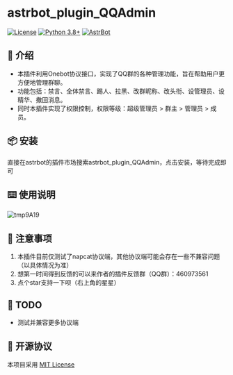 # astrbot_plugin_QQAdmin


[![License](https://img.shields.io/badge/License-MIT-green.svg)](https://opensource.org/licenses/MIT)
[![Python 3.8+](https://img.shields.io/badge/Python-3.8%2B-blue.svg)](https://www.python.org/)
[![AstrBot](https://img.shields.io/badge/AstrBot-3.4%2B-orange.svg)](https://github.com/Soulter/AstrBot)

## 🤝 介绍

- 本插件利用Onebot协议接口，实现了QQ群的各种管理功能，旨在帮助用户更方便地管理群聊。  
- 功能包括：禁言、全体禁言、踢人、拉黑、改群昵称、改头衔、设管理员、设精华、撤回消息。
- 同时本插件实现了权限控制，权限等级：超级管理员 > 群主 > 管理员 > 成员。


## 📦 安装
直接在astrbot的插件市场搜索astrbot_plugin_QQAdmin，点击安装，等待完成即可

## ⌨️ 使用说明
![tmp9A19](https://github.com/user-attachments/assets/3ecd3121-aa38-4bf5-b0e9-566b96237008)


## 📌 注意事项
1. 本插件目前仅测试了napcat协议端，其他协议端可能会存在一些不兼容问题（以具体情况为准）
2. 想第一时间得到反馈的可以来作者的插件反馈群（QQ群）：460973561
3. 点个star支持一下呗（右上角的星星）


## 🤝 TODO
- 测试并兼容更多协议端


## 📜 开源协议
本项目采用 [MIT License](LICENSE)

